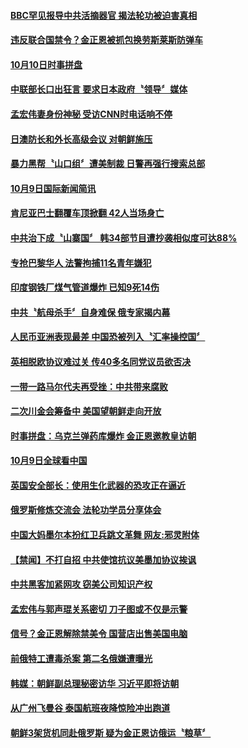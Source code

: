 #### [BBC罕见报导中共活摘器官 揭法轮功被迫害真相](../pages/news202/a1394876.md?t=10110032) 

#### [违反联合国禁令？金正恩被抓包换劳斯莱斯防弹车](../pages/news202/a1394873.md?t=10110032) 

#### [10月10日时事拼盘](../pages/news202/a1394870.md?t=10110032) 

#### [中联部长口出狂言 要求日本政府〝领导〞媒体](../pages/news202/a1394856.md?t=10110032) 


#### [孟宏伟妻身份神秘 受访CNN时电话响不停](../pages/news202/a1394833.md?t=10110032) 

#### [日澳防长和外长高级会议 对朝鲜施压](../pages/news202/a1394832.md?t=10110032) 


#### [暴力黑帮〝山口组〞遭美制裁  日警再强行搜索总部](../pages/news202/a1394823.md?t=10110032) 

#### [10月9日国际新闻简讯](../pages/news202/a1394813.md?t=10110032) 

#### [肯尼亚巴士翻覆车顶掀翻 42人当场身亡](../pages/news202/a1394811.md?t=10110032) 

#### [中共治下成〝山寨国〞 韩34部节目遭抄袭相似度可达88%](../pages/news202/a1394797.md?t=10110032) 

#### [专抢巴黎华人 法警拘捕11名青年嫌犯](../pages/news202/a1394790.md?t=10110032) 

#### [印度钢铁厂煤气管道爆炸 已知9死14伤](../pages/news202/a1394787.md?t=10110032) 

#### [中共〝航母杀手〞自身难保  俄专家揭内幕](../pages/news202/a1394801.md?t=10110032) 

#### [人民币亚洲表现最差 中国恐被列入〝汇率操控国〞](../pages/news202/a1394777.md?t=10110032) 

#### [英相脱欧协议难过关 传40多名同党议员欲否决](../pages/news202/a1394753.md?t=10110032) 


#### [一带一路马尔代夫再受挫：中共带来腐败](../pages/news202/a1394697.md?t=10110032) 

#### [二次川金会筹备中 美国望朝鲜走向开放](../pages/news202/a1394740.md?t=10110032) 

#### [时事拼盘：乌克兰弹药库爆炸 金正恩邀教皇访朝](../pages/news202/a1394717.md?t=10110032) 

#### [10月9日全球看中国](../pages/news202/a1394711.md?t=10110032) 

#### [英国安全部长：使用生化武器的恐攻正在逼近](../pages/news202/a1394738.md?t=10110032) 

#### [俄罗斯修炼交流会 法轮功学员分享体会](../pages/news202/a1394695.md?t=10110032) 

#### [中国大妈墨尔本扮红卫兵跳文革舞 网友:邪灵附体](../pages/news202/a1394729.md?t=10110032) 

#### [【禁闻】不打自招 中共使馆抗议美墨加协议挨讽](../pages/news202/a1394708.md?t=10110032) 

#### [中共黑客加紧网攻 窃美公司知识产权](../pages/news202/a1394705.md?t=10110032) 


#### [孟宏伟与郭声琨关系密切 刀子图或不仅是示警](../pages/news202/a1394700.md?t=10110032) 

#### [信号？金正恩解除禁美令 国营店出售美国电脑](../pages/news202/a1394684.md?t=10110032) 

#### [前俄特工遭毒杀案 第二名俄嫌遭曝光](../pages/news202/a1394683.md?t=10110032) 


#### [韩媒：朝鲜副总理秘密访华 习近平即将访朝](../pages/news202/a1394641.md?t=10110032) 

#### [从广州飞曼谷 泰国航班夜降惊险冲出跑道](../pages/news202/a1394658.md?t=10110032) 

#### [朝鲜3架货机同赴俄罗斯 疑为金正恩访俄运〝粮草〞](../pages/news202/a1394646.md?t=10110032) 

